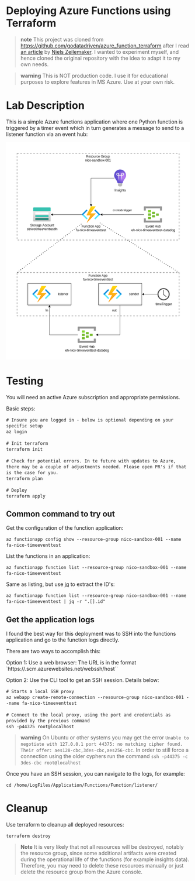 # Deploying Azure Functions using Terraform

> **note**
> This project was cloned from https://github.com/godatadriven/azure_function_terraform after I read [an article](https://godatadriven.com/blog/deploying-an-azure-function-with-terraform/) by [Niels Zeilemaker](https://github.com/NielsZeilemaker). I wanted to experiment myself, and hence cloned the original repository with the idea to adapt it to my own needs.

> **warning**
> This is NOT production code. I use it for educational purposes to explore features in MS Azure. Use at your own risk.

# Lab Description

This is a simple Azure functions application where one Python function is triggered by a timer event which in turn generates a message to send to a listener function via an event hub:

![Infrastructure](infrastructure.png)

# Testing

You will need an active Azure subscription and appropriate permissions.

Basic steps:

```shell
# Insure you are logged in - below is optional depending on your specific setup
az login

# Init terraform 
terraform init

# Check for potential errors. In te future with updates to Azure, there may be a couple of adjustments needed. Please open PR's if that is the case for you.
terraform plan

# Deploy
terraform apply
```

## Common command to try out

Get the configuration of the function application:

```shell
az functionapp config show --resource-group nico-sandbox-001 --name fa-nico-timeeventtest
```

List the functions in an application:

```shell
az functionapp function list --resource-group nico-sandbox-001 --name fa-nico-timeeventtest
```

Same as listing, but use [jq](https://jqlang.github.io/jq/) to extract the ID's:

```shell
az functionapp function list --resource-group nico-sandbox-001 --name fa-nico-timeeventtest | jq -r ".[].id"
```

## Get the application logs

I found the best way for this deployment was to SSH into the functions application and go to the function logs directly.

There are two ways to accomplish this:

Option 1: Use a web browser: The URL is in the format `https://<app-name>.scm.azurewebsites.net/webssh/host``

Option 2: Use the CLI tool to get an SSH session. Details below:

```shell
# Starts a local SSH proxy
az webapp create-remote-connection --resource-group nico-sandbox-001 --name fa-nico-timeeventtest

# Connect to the local proxy, using the port and credentials as provided by the previous command
ssh -p44375 root@localhost
```

> **warning**
> On Ubuntu or other systems you may get the error `Unable to negotiate with 127.0.0.1 port 44375: no matching cipher found. Their offer: aes128-cbc,3des-cbc,aes256-cbc`. In order to still force a connection using the older cyphers run the command `ssh -p44375 -c 3des-cbc root@localhost`

Once you have an SSH session, you can navigate to the logs, for example:

```shell
cd /home/LogFiles/Application/Functions/Function/listener/
```

# Cleanup

Use terraform to cleanup all deployed resources:

```shell
terraform destroy
```

> **Note**
> It is very likely that not all resources will be destroyed, notably the resource group, since some additional artifacts were created during the operational life of the functions (for example insights data). Therefore, you may need to delete these resources manually or just delete the resource group from the Azure console.

